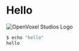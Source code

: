 # Hello

![OpenVoxel Studios Logo](https://openvoxel.studio/logo.png)

```bash
$ echo "hello"
hello
```
